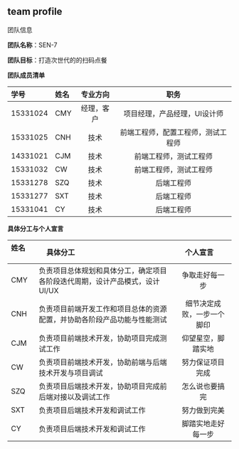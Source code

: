 ## team profile

团队信息

**团队名称**：SEN-7

**团队目标**：打造次世代的的扫码点餐

**团队成员清单**

| 学号       |     姓名  |   专业方向|职务      |
| :-------- | :--------| :------: |:------:|
| 15331024  |   CMY    |  经理，客户|项目经理，产品经理，UI设计师|
| 15331025  |   CNH    |  技术     |前端工程师，配置工程师，测试工程师|
| 14331021  |   CJM    |  技术     |前端工程师，测试工程师|
| 15331032  |   CW     |  技术     |前端工程师，测试工程师|
| 15331278  |   SZQ    |  技术     |后端工程师|
| 15331277  |   SXT    |  技术     |后端工程师|
| 15331041  |   CY     |  技术     |后端工程师|


**具体分工与个人宣言**

| 姓名       |     具体分工  |个人宣言      |
| :-------- | :--------|:------:|
|CMY   |负责项目总体规划和具体分工，确定项目各阶段迭代周期，设计产品模式，设计UI/UX|争取走好每一步|
|CNH   |负责项目前端开发工作和项目总体的资源配置，并协助各阶段产品功能与性能测试|细节决定成败，一步一个脚印|
|CJM   |负责项目前端技术开发，协助项目完成测试工作|仰望星空，脚踏实地|
|CW    |负责项目前端技术开发，协助前端与后端技术开发与项目调试|努力保证项目完成|
|SZQ   |负责项目后端技术开发，协助项目完成前后端对接以及调试工作|怎么说也要搞完|
|SXT   |负责项目后端技术开发和调试工作|努力做到完美|
|CY    |负责项目后端技术开发和调试工作|脚踏实地走好每一步|

